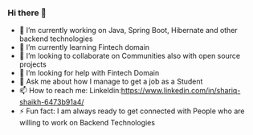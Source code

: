 ### Hi there 👋
- 🔭 I’m currently working on Java, Spring Boot, Hibernate and other backend technologies
- 🌱 I’m currently learning Fintech domain 
- 👯 I’m looking to collaborate on Communities also with open source projects
- 🤔 I’m looking for help with Fintech Domain 
- 💬 Ask me about how I manage to get a job as a Student
- 📫 How to reach me: Linkeldin:https://www.linkedin.com/in/shariq-shaikh-6473b91a4/
- ⚡ Fun fact: I am always ready to get connected with People who are willing to work on Backend Technologies

